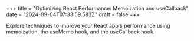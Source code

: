 +++
title = "Optimizing React Performance: Memoization and useCallback"
date = "2024-09-04T07:33:59.583Z"
draft = false
+++

  Explore techniques to improve your React app's performance using memoization, the useMemo hook, and the useCallback hook.
        